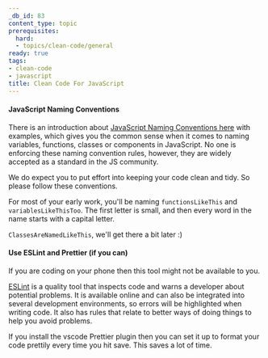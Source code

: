 ```yaml
---
_db_id: 83
content_type: topic
prerequisites:
  hard:
  - topics/clean-code/general
ready: true
tags:
- clean-code
- javascript
title: Clean Code For JavaScript
---
```


#### JavaScript Naming Conventions

There is an introduction about [ JavaScript Naming Conventions here](https://www.robinwieruch.de/javascript-naming-conventions) with examples, which gives you the common sense when it comes to naming variables, functions, classes or components in JavaScript. No one is enforcing these naming convention rules, however, they are widely accepted as a standard in the JS community.

We do expect you to put effort into keeping your code clean and tidy. So please follow these conventions.

For most of your early work, you'll be naming `functionsLikeThis` and `variablesLikeThisToo`. The first letter is small, and then every word in the name starts with a capital letter.

`ClassesAreNamedLikeThis`, we'll get there a bit later :)



#### Use ESLint and Prettier (if you can)

If you are coding on your phone then this tool might not be available to you.

[ ESLint](http://eslint.org/) is a quality tool that inspects code and warns a developer about potential problems. It is available online and can also be integrated into several development environments, so errors will be highlighted when writing code. It also has rules that relate to better ways of doing things to help you avoid problems.

If you install the vscode Prettier plugin then you can set it up to format your code prettily every time you hit save. This saves a lot of time.
